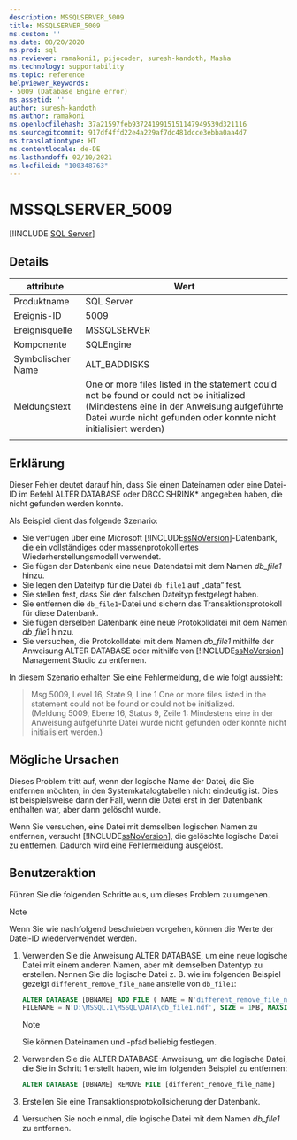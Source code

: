 ```yaml
---
description: MSSQLSERVER_5009
title: MSSQLSERVER_5009
ms.custom: ''
ms.date: 08/20/2020
ms.prod: sql
ms.reviewer: ramakoni1, pijocoder, suresh-kandoth, Masha
ms.technology: supportability
ms.topic: reference
helpviewer_keywords:
- 5009 (Database Engine error)
ms.assetid: ''
author: suresh-kandoth
ms.author: ramakoni
ms.openlocfilehash: 37a21597feb9372419915151147949539d321116
ms.sourcegitcommit: 917df4ffd22e4a229af7dc481dcce3ebba0aa4d7
ms.translationtype: HT
ms.contentlocale: de-DE
ms.lasthandoff: 02/10/2021
ms.locfileid: "100348763"
---
```

# <a name="mssqlserver_5009"></a>MSSQLSERVER_5009
 [!INCLUDE [SQL Server](../../includes/applies-to-version/sqlserver.md)]

## <a name="details"></a>Details

|attribute|Wert|
|---|---|
|Produktname|SQL Server|
|Ereignis-ID|5009|
|Ereignisquelle|MSSQLSERVER|
|Komponente|SQLEngine|
|Symbolischer Name|ALT_BADDISKS|
|Meldungstext|One or more files listed in the statement could not be found or could not be initialized (Mindestens eine in der Anweisung aufgeführte Datei wurde nicht gefunden oder konnte nicht initialisiert werden)|
||

## <a name="explanation"></a>Erklärung

Dieser Fehler deutet darauf hin, dass Sie einen Dateinamen oder eine Datei-ID im Befehl ALTER DATABASE oder DBCC SHRINK* angegeben haben, die nicht gefunden werden konnte.

Als Beispiel dient das folgende Szenario:

- Sie verfügen über eine Microsoft [!INCLUDE[ssNoVersion](../../includes/ssnoversion-md.md)]-Datenbank, die ein vollständiges oder massenprotokolliertes Wiederherstellungsmodell verwendet.
- Sie fügen der Datenbank eine neue Datendatei mit dem Namen *db_file1* hinzu.
- Sie legen den Dateityp für die Datei `db_file1` auf „data“ fest.
- Sie stellen fest, dass Sie den falschen Dateityp festgelegt haben.
- Sie entfernen die `db_file1`-Datei und sichern das Transaktionsprotokoll für diese Datenbank.
- Sie fügen derselben Datenbank eine neue Protokolldatei mit dem Namen *db_file1* hinzu.
- Sie versuchen, die Protokolldatei mit dem Namen *db_file1* mithilfe der Anweisung ALTER DATABASE oder mithilfe von [!INCLUDE[ssNoVersion](../../includes/ssnoversion-md.md)] Management Studio zu entfernen.

In diesem Szenario erhalten Sie eine Fehlermeldung, die wie folgt aussieht:

> Msg 5009, Level 16, State 9, Line 1 One or more files listed in the statement could not be found or could not be initialized. (Meldung 5009, Ebene 16, Status 9, Zeile 1: Mindestens eine in der Anweisung aufgeführte Datei wurde nicht gefunden oder konnte nicht initialisiert werden.)

## <a name="possible-causes"></a>Mögliche Ursachen

Dieses Problem tritt auf, wenn der logische Name der Datei, die Sie entfernen möchten, in den Systemkatalogtabellen nicht eindeutig ist. Dies ist beispielsweise dann der Fall, wenn die Datei erst in der Datenbank enthalten war, aber dann gelöscht wurde.

Wenn Sie versuchen, eine Datei mit demselben logischen Namen zu entfernen, versucht [!INCLUDE[ssNoVersion](../../includes/ssnoversion-md.md)], die gelöschte logische Datei zu entfernen. Dadurch wird eine Fehlermeldung ausgelöst.

## <a name="user-action"></a>Benutzeraktion

Führen Sie die folgenden Schritte aus, um dieses Problem zu umgehen.

> [!NOTE]
> Wenn Sie wie nachfolgend beschrieben vorgehen, können die Werte der Datei-ID wiederverwendet werden.

1. Verwenden Sie die Anweisung ALTER DATABASE, um eine neue logische Datei mit einem anderen Namen, aber mit demselben Datentyp zu erstellen. Nennen Sie die logische Datei z. B. wie im folgenden Beispiel gezeigt `different_remove_file_name` anstelle von `db_file1`:

    ```sql
    ALTER DATABASE [DBNAME] ADD FILE ( NAME = N'different_remove_file_name',
    FILENAME = N'D:\MSSQL.1\MSSQL\DATA\db_file1.ndf', SIZE = 1MB, MAXSIZE = 1MB)
    ```

    > [!NOTE]
    > Sie können Dateinamen und -pfad beliebig festlegen.

1. Verwenden Sie die ALTER DATABASE-Anweisung, um die logische Datei, die Sie in Schritt 1 erstellt haben, wie im folgenden Beispiel zu entfernen:

    ```sql
    ALTER DATABASE [DBNAME] REMOVE FILE [different_remove_file_name]
    ```

1. Erstellen Sie eine Transaktionsprotokollsicherung der Datenbank.
1. Versuchen Sie noch einmal, die logische Datei mit dem Namen *db_file1* zu entfernen.
